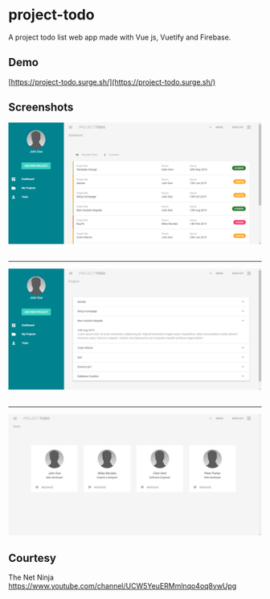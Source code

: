# project-todo

A project todo list web app made with Vue js, Vuetify and Firebase.

## Demo
[https://project-todo.surge.sh/](https://project-todo.surge.sh/)

## Screenshots
![alt text](https://raw.githubusercontent.com/arifszn/project-todo/master/public/Screenshot(01).jpg)
<br />
<br />

***
![alt text](https://raw.githubusercontent.com/arifszn/project-todo/master/public/Screenshot(02).jpg)
<br />
<br />

***
![alt text](https://raw.githubusercontent.com/arifszn/project-todo/master/public/Screenshot(03).jpg)

## Courtesy
The Net Ninja
<br>
https://www.youtube.com/channel/UCW5YeuERMmlnqo4oq8vwUpg
